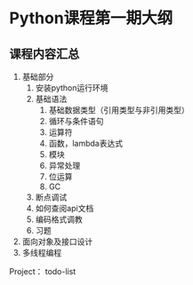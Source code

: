 # Python课程第一期大纲

## 课程内容汇总

1. 基础部分
    1. 安装python运行环境
    2. 基础语法
        1. 基础数据类型（引用类型与非引用类型）
        2. 循环与条件语句
        3. 运算符
        4. 函数，lambda表达式
        5. 模块
        6. 异常处理
        7. 位运算
        8. GC
    3. 断点调试
    4. 如何查阅api文档
    5. 编码格式调教
    6. 习题
2. 面向对象及接口设计
3. 多线程编程

Project： todo-list